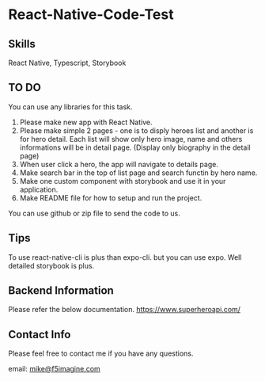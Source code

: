 # React-Native-Code-Test

## Skills
React Native, Typescript, Storybook

## TO DO
You can use any libraries for this task.

1. Please make new app with React Native.
2. Please make simple 2 pages - one is to disply heroes list and another is for hero detail.
Each list will show only hero image, name and others informations will be in detail page. (Display only biography in the detail page)
3. When user click a hero, the app will navigate to details page.
4. Make search bar in the top of list page and search functin by hero name.
6. Make one custom component with storybook and use it in your application.
7. Make README file for how to setup and run the project.

You can use github or zip file to send the code to us.

## Tips
To use react-native-cli is plus than expo-cli. but you can use expo.
Well detailed storybook is plus.

## Backend Information
Please refer the below documentation.
https://www.superheroapi.com/

## Contact Info
Please feel free to contact me if you have any questions.

email: mike@f5imagine.com
